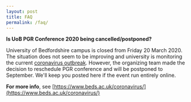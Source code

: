 ```yaml
---
layout: post
title: FAQ
permalink: /faq/
---
```


**Is UoB PGR Conference 2020 being cancelled/postponed?**

University of Bedfordshire campus is closed from Friday 20 March 2020. The situation does not seem to be improving and university is monitoring the current [coronavirus outbreak](https://www.beds.ac.uk/coronavirus/information-for-students/). However, the organizing team made the decision to reschedule PGR conference and will be postponed to September. We'll keep you posted here if the event run entirely online.
<br>

**For more info**, see [https://www.beds.ac.uk/coronavirus/](https://www.beds.ac.uk/coronavirus/)
